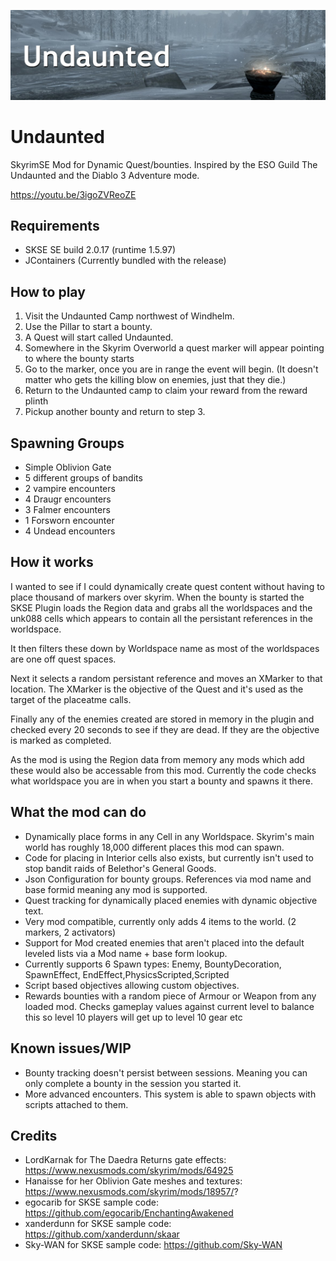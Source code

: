 <p align="center">
  <img src="./docs/banner.jpg" alt="Size Limit CLI" width="720">
</p>

# Undaunted
SkyrimSE Mod for Dynamic Quest/bounties.
Inspired by the ESO Guild The Undaunted and the Diablo 3 Adventure mode.

https://youtu.be/3igoZVReoZE

## Requirements
* SKSE SE build 2.0.17 (runtime 1.5.97)
* JContainers (Currently bundled with the release)

## How to play

1. Visit the Undaunted Camp northwest of Windhelm.
2. Use the Pillar to start a bounty.
3. A Quest will start called Undaunted.
3. Somewhere in the Skyrim Overworld a quest marker will appear pointing to where the bounty starts
4. Go to the marker, once you are in range the event will begin. (It doesn't matter who gets the killing blow on enemies, just that they die.)
5. Return to the Undaunted camp to claim your reward from the reward plinth
6. Pickup another bounty and return to step 3.

## Spawning Groups

* Simple Oblivion Gate
* 5 different groups of bandits
* 2 vampire encounters
* 4 Draugr encounters
* 3 Falmer encounters
* 1 Forsworn encounter
* 4 Undead encounters 

## How it works

I wanted to see if I could dynamically create quest content without having to place thousand of markers over skyrim.
When the bounty is started the SKSE Plugin loads the Region data and grabs all the worldspaces and the unk088 cells which appears to contain all the persistant references in the worldspace.

It then filters these down by Worldspace name as most of the worldspaces are one off quest spaces.

Next it selects a random persistant reference and moves an XMarker to that location. The XMarker is the objective of the Quest and it's used as the target of the placeatme calls.

Finally any of the enemies created are stored in memory in the plugin and checked every 20 seconds to see if they are dead. If they are the objective is marked as completed.

As the mod is using the Region data from memory any mods which add these would also be accessable from this mod. Currently the code checks what worldspace you are in when you start a bounty and spawns it there.

## What the mod can do

* Dynamically place forms in any Cell in any Worldspace. Skyrim's main world has roughly 18,000 different places this mod can spawn.
* Code for placing in Interior cells also exists, but currently isn't used to stop bandit raids of Belethor's General Goods.
* Json Configuration for bounty groups. References via mod name and base formid meaning any mod is supported.
* Quest tracking for dynamically placed enemies with dynamic objective text.
* Very mod compatible, currently only adds 4 items to the world. (2 markers, 2 activators)
* Support for Mod created enemies that aren't placed into the default leveled lists via a Mod name + base form lookup.
* Currently supports 6 Spawn types: Enemy, BountyDecoration, SpawnEffect, EndEffect,PhysicsScripted,Scripted
* Script based objectives allowing custom objectives.
* Rewards bounties with a random piece of Armour or Weapon from any loaded mod. Checks gameplay values against current level to balance this so level 10 players will get up to level 10 gear etc

## Known issues/WIP
* Bounty tracking doesn't persist between sessions. Meaning you can only complete a bounty in the session you started it.
* More advanced encounters. This system is able to spawn objects with scripts attached to them.

## Credits

* LordKarnak for The Daedra Returns gate effects: https://www.nexusmods.com/skyrim/mods/64925
* Hanaisse for her Oblivion Gate meshes and textures: https://www.nexusmods.com/skyrim/mods/18957/?
* egocarib for SKSE sample code: https://github.com/egocarib/EnchantingAwakened
* xanderdunn for SKSE sample code: https://github.com/xanderdunn/skaar
* Sky-WAN for SKSE sample code: https://github.com/Sky-WAN
